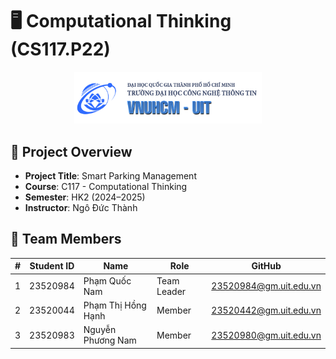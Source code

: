 # 🖥️ Computational Thinking (CS117.P22)

<p align="center">
  <a href="https://www.uit.edu.vn/" title="University of Information Technology">
    <img src="./assets/img1.png" alt="University of Information Technology" width="300">
  </a>
</p>


## 📝 Project Overview

- **Project Title**: Smart Parking Management
- **Course**: C117 - Computational Thinking
- **Semester**: HK2 (2024–2025)  
- **Instructor**: Ngô Đức Thành 

## 👥 Team Members

| #  | Student ID | Name             | Role        | GitHub                                                |   
|----|------------|------------------|-------------|--------------------------------------------------------|
| 1  | 23520984   | Phạm Quốc Nam    | Team Leader          | 23520984@gm.uit.edu.vn   |
| 2  | 23520044   | Phạm Thị Hồng Hạnh      | Member        | 23520442@gm.uit.edu.vn  |
| 3  | 23520983   | Nguyễn Phương Nam  | Member              | 23520980@gm.uit.edu.vn |











